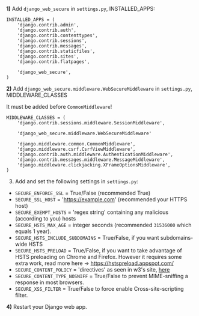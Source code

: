 **1)** Add `django_web_secure` in `settings.py`, INSTALLED_APPS:

```
INSTALLED_APPS = (
    'django.contrib.admin',
    'django.contrib.auth',
    'django.contrib.contenttypes',
    'django.contrib.sessions',
    'django.contrib.messages',
    'django.contrib.staticfiles',
    'django.contrib.sites',
    'django.contrib.flatpages',

    'django_web_secure',
)
```


**2)** Add `django_web_secure.middleware.WebSecureMiddleware` in `settings.py`, MIDDLEWARE_CLASSES

It must be added before `CommonMiddleware`!


```
MIDDLEWARE_CLASSES = (
    'django.contrib.sessions.middleware.SessionMiddleware',

    'django_web_secure.middleware.WebSecureMiddleware'

    'django.middleware.common.CommonMiddleware',
    'django.middleware.csrf.CsrfViewMiddleware',
    'django.contrib.auth.middleware.AuthenticationMiddleware',
    'django.contrib.messages.middleware.MessageMiddleware',
    'django.middleware.clickjacking.XFrameOptionsMiddleware',
)
```

3) Add and set the following settings in `settings.py`:


* `SECURE_ENFORCE_SSL` = True/False (recommended True)
* `SECURE_SSL_HOST` = 'https://example.com' (recommended your HTTPS host)
* `SECURE_EXEMPT_HOSTS` = 'regex string' containing any malicious (according to you) hosts
* `SECURE_HSTS_MAX_AGE` = integer seconds (recommended `31536000` which equals 1 year).
* `SECURE_HSTS_INCLUDE_SUBDOMAINS` = True/False, if you want subdomains-wide HSTS
* `SECURE_HSTS_PRELOAD` = True/False, if you want to take advantage of HSTS preloading on Chrome and Firefox. However it requires some extra work, read more here ->  https://hstspreload.appspot.com/
* `SECURE_CONTENT_POLICY` = 'directives' as seen in w3's site, [here](http://www.w3.org/TR/CSP2/#sec-directives)
* `SECURE_CONTENT_TYPE_NOSNIFF` = True/False to prevent MIME-sniffing a response in most browsers.
* `SECURE_XSS_FILTER` = True/False to force enable Cross-site-scripting filter.



**4)** Restart your Django web app.
